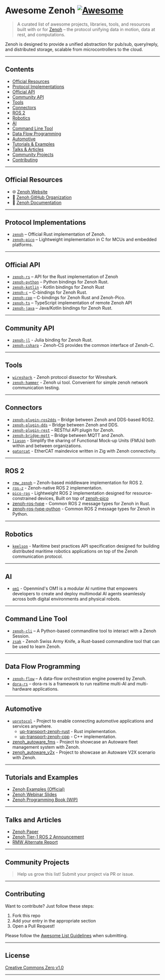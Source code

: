 # Awesome Zenoh [![Awesome](https://awesome.re/badge.svg)](https://awesome.re)

> A curated list of awesome projects, libraries, tools, and resources built with or for [Zenoh](https://zenoh.io) – the protocol unifying data in motion, data at rest, and computations.

Zenoh is designed to provide a unified abstraction for pub/sub, query/reply, and distributed storage, scalable from microcontrollers to the cloud.

---

## Contents

- [Official Resources](#official-resources)
- [Protocol Implementations](#protocol-implementations)
- [Official API](#official-api)
- [Community API](#community-api)
- [Tools](#tools)
- [Connectors](#connectors)
- [ROS 2](#ros-2)
- [Robotics](#robotics)
- [AI](#ai)
- [Command Line Tool](#command-line-tool)
- [Data Flow Programming](#data-flow-programming)
- [Automotive](#automotive)
- [Tutorials & Examples](#tutorials-and-examples)
- [Talks & Articles](#talks-and-articles)
- [Community Projects](#community-projects)
- [Contributing](#contributing)

---

## Official Resources

- 🌐 [Zenoh Website](https://zenoh.io)
- 🧬 [Zenoh GitHub Organization](https://github.com/eclipse-zenoh)
- 📘 [Zenoh Documentation](https://zenoh.io/docs/getting-started/first-app/)

---

## Protocol Implementations

- [`zenoh`](https://github.com/eclipse-zenoh/zenoh) – Official Rust implementation of Zenoh.
- [`zenoh-pico`](https://github.com/eclipse-zenoh/zenoh-pico) – Lightweight implementation in C for MCUs and embedded platforms.

---

## Official API

- [`zenoh-rs`](https://github.com/eclipse-zenoh/zenoh) – API for the Rust implementation of Zenoh
- [`zenoh-python`](https://github.com/eclipse-zenoh/zenoh-python) – Python bindings for Zenoh Rust.
- [`zenoh-kotlin`](https://github.com/eclipse-zenoh/zenoh-kotlin) - Kotlin bindings for Zenoh Rust
- [`zenoh-c`](https://github.com/eclipse-zenoh/zenoh-c) – C-bindings for Zenoh Rust.
- [`zenoh-cpp`](https://github.com/eclipse-zenoh/zenoh-cpp) – C-bindings for Zenoh Rust and Zenoh-Pico.
- [`zenoh-ts`](https://github.com/eclipse-zenoh/zenoh-ts) – TypeScript implementation of remote Zenoh API
- [`zenoh-java`](https://github.com/eclipse-zenoh/zenoh-java) – Java/Kotlin bindings for Zenoh Rust.

---

## Community API

- [`zenoh-jl`](https://github.com/BenChung/Zenoh.jl) - Julia binding for Zenoh Rust.
- [`zenoh-csharp`](https://github.com/sanri/zenoh-csharp) - Zenoh-CS provides the common interface of Zenoh-C.

---

## Tools

- [`wireshark`](https://github.com/eclipse-zenoh/zenoh-dissector) - Zenoh protocol dissector for Wireshark.
- [`zenoh-hammer`](https://github.com/sanri/zenoh-hammer) - Zenoh ui tool. Convenient for simple zenoh network communication testing.

---

## Connectors

- [`zenoh-plugin-ros2dds`](https://github.com/eclipse-zenoh/zenoh-plugin-ros2dds) – Bridge between Zenoh and DDS-based ROS2.
- [`zenoh-plugin-dds`](https://github.com/eclipse-zenoh/zenoh-plugin-dds) – Bridge between Zenoh and DDS.
- [`zenoh-plugin-rest`](https://github.com/eclipse-zenoh/zenoh-plugin-rest) – RESTful API plugin for Zenoh.
- [`zenoh-bridge-mqtt`](https://github.com/eclipse-zenoh/zenoh-bridge-mqtt) – Bridge between MQTT and Zenoh.
- [`liason`](https://github.com/RISE-Maritime/liaison) - Simplify the sharing of Functional Mock-up Units (FMUs) both within and between organizations. 
- [`gatorcat`](https://github.com/kj4tmp/gatorcat) - EtherCAT maindevice written in Zig with Zenoh connectivity.

---

## ROS 2

- [`rmw_zenoh`](http://github.com/ros2/rmw_zenoh) – Zenoh-based middleware implementation for ROS 2.
- [`ros-z`](http://github.com/zettaScaleLabs/ros-z) - Zenoh-native ROS 2 implementation.
- [`pico-ros`](https://github.com/pico-ros) - Lightweight ROS 2 implementation designed for resource-constrained devices, Built on top of [zenoh-pico](https://github.com/eclipse-zenoh/zenoh-pico)
- [zenoh-ros-type](https://github.com/evshary/zenoh-ros-type) - Common ROS 2 message types for Zenoh in Rust.
- [zenoh-ros-type-python](https://github.com/evshary/zenoh-ros-type-python) - Common ROS 2 message types for Zenoh in Python.

---

## Robotics

- [`keelson`](https://github.com/RISE-Maritime/keelson) - Maritime best practices API specification designed for building distributed maritime robotics applications on top of the Zenoh communication protocol.

---

## AI

- [`om1`](https://github.com/OpenmindAGI/OM1) - Openmind's OM1 is a modular AI runtime that empowers developers to create and deploy multimodal AI agents seamlessly across both digital environments and physical robots.
---

## Command Line Tool

- [`zenoh-cli`](https://github.com/RISE-Maritime/zenoh-cli) – A Python-based commandline tool to interact with a Zenoh Session. 
- [`zsak`](http://github.com/kydos/zsak) - Zenoh Swiss Army Knife, a Rust-based commandline tool that can be used to learn Zenoh.

---

## Data Flow Programming

- [`zenoh-flow`](https://github.com/eclipse-zenoh/zenoh-flow) – A data-flow orchestration engine powered by Zenoh.
- [`dora-rs`](https://github.com/dora-rs/dora) – dora-rs is a framework to run realtime multi-AI and multi-hardware applications.

---

## Automotive

- [`uprotocol`](https://github.com/eclipse-uprotocol) - Project to enable connecting automotive applications and services anywhere.
  - [up-transport-zenoh-rust](https://github.com/eclipse-uprotocol/up-transport-zenoh-rust) - Rust implementation.
  - [up-transport-zenoh-cpp](https://github.com/eclipse-uprotocol/up-transport-zenoh-cpp) - C++ implementation.
- [zenoh_autoware_fms](https://github.com/evshary/zenoh_autoware_fms) - Project to showcase an Autoware fleet management system with Zenoh.
- [zenoh_autoware_v2x](https://github.com/evshary/zenoh_autoware_v2x) - Project to showcase an Autoware V2X scenario with Zenoh.

---

## Tutorials and Examples

- [Zenoh Examples (Official)](https://github.com/eclipse-zenoh/zenoh/tree/main/examples)
- [Zenoh Webinar Slides](https://speakerdeck.com/kydos/collections/zenoh-webinar-ad-2025)
- [Zenoh Programming Book (WIP)](https://github.com/kydos/zenoh-book)

---

## Talks and Articles

- [Zenoh Paper](https://bit.ly/3P0DJ3N)
- [Zenoh Tier-1 ROS 2 Announcement](https://discourse.ros.org/t/ros-2-kilted-kaiju-release/43902)
- [RMW Alternate Report](https://discourse.ros.org/t/ros-2-alternative-middleware-report/33771)

---

## Community Projects

> Help us grow this list! Submit your project via PR or issue.

---

## Contributing

Want to contribute? Just follow these steps:

1. Fork this repo
2. Add your entry in the appropriate section
3. Open a Pull Request!

Please follow the [Awesome List Guidelines](https://github.com/sindresorhus/awesome/blob/main/contributing.md) when submitting.

---

## License

[Creative Commons Zero v1.0](LICENSE)

---

